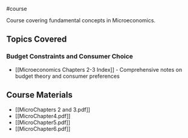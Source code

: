 #course

Course covering fundamental concepts in Microeconomics.

## Topics Covered

### Budget Constraints and Consumer Choice
- [[Microeconomics Chapters 2-3 Index]] - Comprehensive notes on budget theory and consumer preferences

## Course Materials
- [[MicroChapters 2 and 3.pdf]]
- [[MicroChapter4.pdf]]
- [[MicroChapter5.pdf]]
- [[MicroChapter6.pdf]]